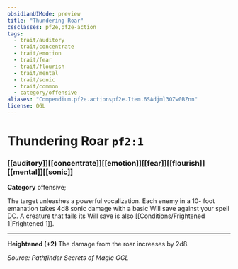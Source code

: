 ```yaml
---
obsidianUIMode: preview
title: "Thundering Roar"
cssclasses: pf2e,pf2e-action
tags:
  - trait/auditory
  - trait/concentrate
  - trait/emotion
  - trait/fear
  - trait/flourish
  - trait/mental
  - trait/sonic
  - trait/common
  - category/offensive
aliases: "Compendium.pf2e.actionspf2e.Item.6SAdjml3OZw0BZnn"
license: OGL
---
```

# Thundering Roar `pf2:1`

### [[auditory]][[concentrate]][[emotion]][[fear]][[flourish]][[mental]][[sonic]]

**Category** offensive; 




The target unleashes a powerful vocalization. Each enemy in a 10- foot emanation takes 4d8 sonic damage with a basic Will save against your spell DC. A creature that fails its Will save is also [[Conditions/Frightened 1|Frightened 1]].

* * *

**Heightened (+2)** The damage from the roar increases by 2d8.

*Source: Pathfinder Secrets of Magic*
*OGL*